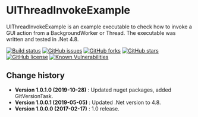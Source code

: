 UIThreadInvokeExample
====================================

UIThreadInvokeExample is an example executable to check how to invoke a GUI action from a BackgroundWorker or Thread.
The executable was written and tested in .Net 4.8.

[![Build status](https://ci.appveyor.com/api/projects/status/w0m5a7x272r0depq?svg=true)](https://ci.appveyor.com/project/SeppPenner/uithreadinvokeexample)
[![GitHub issues](https://img.shields.io/github/issues/SeppPenner/UIThreadInvokeExample.svg)](https://github.com/SeppPenner/UIThreadInvokeExample/issues)
[![GitHub forks](https://img.shields.io/github/forks/SeppPenner/UIThreadInvokeExample.svg)](https://github.com/SeppPenner/UIThreadInvokeExample/network)
[![GitHub stars](https://img.shields.io/github/stars/SeppPenner/UIThreadInvokeExample.svg)](https://github.com/SeppPenner/UIThreadInvokeExample/stargazers)
[![GitHub license](https://img.shields.io/badge/license-AGPL-blue.svg)](https://raw.githubusercontent.com/SeppPenner/UIThreadInvokeExample/master/License.txt)
[![Known Vulnerabilities](https://snyk.io/test/github/SeppPenner/UIThreadInvokeExample/badge.svg)](https://snyk.io/test/github/SeppPenner/UIThreadInvokeExample)


Change history
--------------

* **Version 1.0.1.0 (2019-10-28)** : Updated nuget packages, added GitVersionTask.
* **Version 1.0.0.1 (2019-05-05)** : Updated .Net version to 4.8.
* **Version 1.0.0.0 (2017-02-17)** : 1.0 release.
